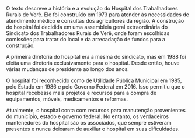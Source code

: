O texto descreve a história e a evolução do Hospital dos Trabalhadores Rurais de Verê. Ele foi construído em 1973 para atender às necessidades de atendimento médico e consultas dos agricultores da região. A construção do hospital foi decidida em uma assembleia geral extraordinária do Sindicato dos Trabalhadores Rurais de Verê, onde foram escolhidas comissões para tratar do local e da arrecadação de fundos para a construção.

A primeira diretoria do hospital era a mesma do sindicato, mas em 1988 foi eleita uma diretoria exclusivamente para o hospital. Desde então, houve várias mudanças de presidente ao longo dos anos.

O hospital foi reconhecido como de Utilidade Pública Municipal em 1985, pelo Estado em 1986 e pelo Governo Federal em 2016. Isso permitiu que o hospital recebesse mais projetos e recursos para a compra de equipamentos, móveis, medicamentos e reformas.

Atualmente, o hospital conta com recursos para manutenção provenientes do município, estado e governo federal. No entanto, os verdadeiros mantenedores do hospital são os associados, que sempre estiveram presentes e nunca deixaram de auxiliar o hospital em suas dificuldades.